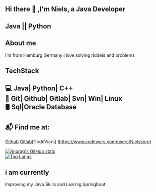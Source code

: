 ## Hi there 👋 ,I'm Niels, a Java Developer  

## Java || Python

## About me
  i'm from Hamburg Germany
  i love solving riddels and problems 

## TechStack

 💻 Java| Python| C++  
 🔧 Git| Github| Gitlab| Svn| Win| Linux    
 🛢 Sql|Oracle Database
---
## 📬 Find me at:
[Github](https://github.com/Nielskorn) [Gitlab](https://gitlab.com/Nielskorn)[CodeWars] (https://www.codewars.com/users/Nielskorn)
<!--
**Nielskorn/Nielskorn** is a ✨ _special_ ✨ repository because its `README.md` (this file) appears on your GitHub profile.

Here are some ideas to get you started:

- 🔭 I’m currently working on ...

- 👯 I’m looking to collaborate on ...
- 🤔 I’m looking for help with ...
- 💬 Ask me about ...
- 📫 How to reach me: ...
- 😄 Pronouns: ...
- ⚡ Fun fact: ...
-->
[![Anurag's GitHub stats](https://github-readme-stats.vercel.app/api?username=Nielskorn)](https://github.com/anuraghazra/github-readme-stats)  
[![Top Langs](https://github-readme-stats.vercel.app/api/top-langs/?username=Nielskorn)](https://github.com/anuraghazra/github-readme-stats)
## i am currently
Improving my Java Skills and Learnig Springboot
